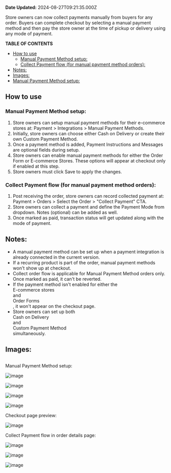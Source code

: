 **Date Updated:** 2024-08-27T09:21:35.000Z

Store owners can now collect payments manually from buyers for any order. Buyers can complete checkout by selecting a manual payment method and then pay the store owner at the time of pickup or delivery using any mode of payment.

  
**TABLE OF CONTENTS**

* [How to use](#How-to-use)  
   * [Manual Payment Method setup:](#Manual-Payment-Method-setup%3A)  
   * [Collect Payment flow (for manual payment method orders):](#Collect-Payment-flow-%28for-manual-payment-method-orders%29%3A)
* [Notes:](#notes:)
* [Images:](#Images%3A)
* [Manual Payment Method setup:](#Manual-Payment-Method-setup%3A-1)

  
## **How to use**

### **Manual Payment Method setup:**

1. Store owners can setup manual payment methods for their e-commerce stores at: Payment > Integrations > Manual Payment Methods.
2. Initially, store owners can choose either Cash on Delivery or create their own Custom Payment Method.
3. Once a payment method is added, Payment Instructions and Messages are optional fields during setup.
4. Store owners can enable manual payment methods for either the Order Form or E-commerce Stores. These options will appear at checkout only if enabled at this step.
5. Store owners must click Save to apply the changes.

### **Collect Payment flow (for manual payment method orders):**

1. Post receiving the order, store owners can record collected payment at: Payment > Orders > Select the Order > "Collect Payment" CTA.
2. Store owners can collect a payment and define the Payment Mode from dropdown. Notes (optional) can be added as well.
3. Once marked as paid, transaction status will get updated along with the mode of payment.

## **Notes:**

* A manual payment method can be set up when a payment integration is already connected in the current version.
* If a recurring product is part of the order, manual payment methods won't show up at checkout.
* Collect order flow is applicable for Manual Payment Method orders only. Once marked as paid, it can't be reverted.
* If the payment method isn't enabled for either the  
 E-commerce stores  
 and  
Order Forms  
, it won't appear on the checkout page.
* Store owners can set up both  
Cash on Delivery  
 and  
Custom Payment Method  
 simultaneously.

## **Images:**

## 

Manual Payment Method setup:

![image](https://s3.amazonaws.com/cdn.freshdesk.com/data/helpdesk/attachments/production/155031699582/original/uVFzT5UM5AJ0iMuQvP_-8YNzy5g5cWf-Xg.jpeg?1724730223)

![image](https://s3.amazonaws.com/cdn.freshdesk.com/data/helpdesk/attachments/production/155031699588/original/P9UMQ7xAn-ytVn082ErVf3FFPtp_3IuV7Q.jpeg?1724730223)

![image](https://s3.amazonaws.com/cdn.freshdesk.com/data/helpdesk/attachments/production/155031699587/original/0qhNCNXNlstwmkQYy0X24tj310TmKzoc3A.jpeg?1724730223)

![image](https://s3.amazonaws.com/cdn.freshdesk.com/data/helpdesk/attachments/production/155031699583/original/FK0BBt5syO6ejyzSHZPwNMF2Zmy_dxLhWw.jpeg?1724730223)

Checkout page preview:

![image](https://s3.amazonaws.com/cdn.freshdesk.com/data/helpdesk/attachments/production/155031699586/original/5ZLtQKTKoQj4ucKONr6KcJ36JsowBhkzVg.jpeg?1724730223)

Collect Payment flow in order details page:

![image](https://s3.amazonaws.com/cdn.freshdesk.com/data/helpdesk/attachments/production/155031699585/original/4KZP06cL68V_YoCaFT-hWp1tuSytNx5RZQ.jpeg?1724730223)

![image](https://s3.amazonaws.com/cdn.freshdesk.com/data/helpdesk/attachments/production/155031699589/original/9RIUoQ5OmY4rJEugLZuvkJ1YJA26m3vpdQ.jpeg?1724730223)

![image](https://s3.amazonaws.com/cdn.freshdesk.com/data/helpdesk/attachments/production/155031699584/original/Lq1myS1vFvVgTekeCGT1MBCP91hxHVKv5w.jpeg?1724730223)